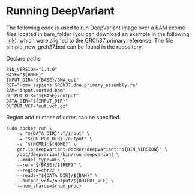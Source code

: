 # Running DeepVariant

The following code is used to run DeepVariant image over a BAM exome files located in bam_folder (you can download an example in the following [link](https://storage.googleapis.com/genomics-public-data/ftp-trace.ncbi.nih.gov/1000genomes/ftp/data/HG00126/alignment/HG00126.mapped.ILLUMINA.bwa.GBR.low_coverage.20120522.bam.csra)), which were aligned to the GRCh37 primary reference. The file simple_new_grch37.bed can be found in the repository.

Declare paths
```
BIN_VERSION="1.4.0"
BASE="${HOME}"
INPUT_DIR="${BASE}/BWA_out"
REF="Homo_sapiens.GRCh37.dna.primary_assembly.fa"
BAM="input.sorted.bam"
OUTPUT_DIR="${BASE}/output"
DATA_DIR="${INPUT_DIR}"
OUTPUT_VCF="out.vcf.gz"
```

Region and number of cores can be specified.
```
sudo docker run \
	-v "${DATA_DIR}":"/input" \
	-v "${OUTPUT_DIR}:/output" \
	-v "${HOME}:${HOME}" \
	gcr.io/deepvariant-docker/deepvariant:"${BIN_VERSION}" \
	/opt/deepvariant/bin/run_deepvariant \
	--model_type=WES \
	--ref="${BASE}/${REF}" \
  	--region=chr22 \
	--reads="${DATA_DIR}/${BAM}" \
	--output_vcf=/output/${OUTPUT_VCF} \
	--num_shards=${num_proc}
```
